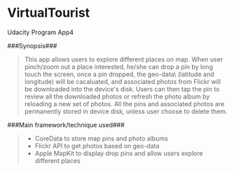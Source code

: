 # VirtualTourist
Udacity Program App4

###Synopsis###
> This app allows users to explore different places on map. When user pinch/zoom out a place interested, he/she can drop a pin by long touch the screen,
  once a pin dropped, the geo-data\ (latitude and longitude\) will be cacaluated, and associated photos from Flickr will be downloaded into the device's disk. 
  Users can then tap the pin to review all the downloaded photos or refresh the photo album by reloading a new set of photos. All the pins and associated photos
  are permanently stored in device disk, unless user choose to delete them.
  
###Main framework/technique used###
> * CoreData to store map pins and photo albums
> * Flickr API to get photos based on geo-data
> * Apple MapKit to display drop pins and allow users explore different places
  
  
